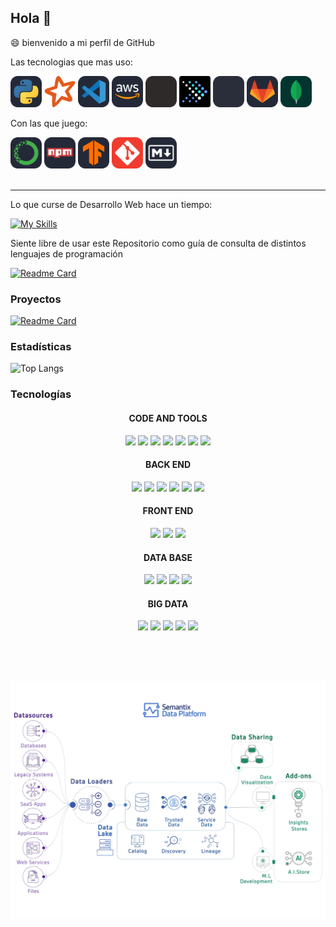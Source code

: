 ## Hola 👋

:smile: bienvenido a mi perfil de GitHub

Las tecnologias que mas uso:

<div> 
<img src="icon/python.svg" width="50">
<img src="icon/spark.svg" width="50">
<img src="icon/vscode.svg" width="50">
<img src="icon/aws.svg" width="50">
<img src="icon/apacheairflow.svg" width="50">
<img src="icon/presto.svg" width="50">
<img src="icon/apachehive.svg" width="50">
<img src="icon/gitlab.svg" width="50">
<img src="icon/MongoDB.svg" width="50">

<br>

Con las que juego:

<img src="icon/anaconda.svg" width="50">
<img src="icon/Npm.svg" width="50">
<img src="icon/TensorFlow.svg" width="50">
<img src="icon/Git.svg" width="50">
<img src="icon/Markdown.svg" width="50">
</div>

<br>

<hr>

Lo que curse de Desarrollo Web hace un tiempo:

[![My Skills](https://skillicons.dev/icons?i=js,html,css,bootstrap,angular,nodejs,php,mysql)](https://skillicons.dev)

Siente libre de usar este Repositorio como guía de consulta de distintos lenguajes de programación

[![Readme Card](https://github-readme-stats.vercel.app/api/pin/?username=gianpieryup&repo=Apuntes&theme=dark)](https://github.com/gianpieryup/Apuntes)



### Proyectos

[![Readme Card](https://github-readme-stats.vercel.app/api/pin/?username=gianpieryup&repo=Hospital&theme=dark)](https://github.com/gianpieryup/Hospital)



### Estadísticas

![Top Langs](https://github-readme-stats.vercel.app/api/top-langs/?username=gianpieryup&layout=compact&theme=dark)



### Tecnologías

 <div align="center">
    <h4>CODE AND TOOLS</h4>
    <img src="https://img.shields.io/badge/-vscode-white?style=for-the-badge&logo=visualstudiocode&logoColor=blue">
    <img src="https://img.shields.io/badge/-Slack-white?style=for-the-badge&logo=slack&logoColor=blue">
    <img src="https://img.shields.io/badge/-notepad++-white?style=for-the-badge&logo=notepadplusplus">
    <img src="https://img.shields.io/badge/-DataGrip-black?style=for-the-badge&logo=datagrip">
    <img src="https://img.shields.io/badge/-atom-white?style=for-the-badge&logo=atom&logoColor=green">
    <img src="https://img.shields.io/badge/-Git-white?style=for-the-badge&logo=git">
    <img src="https://img.shields.io/badge/-Teams-white?style=for-the-badge&logo=microsoftteams&logoColor=blueviolet">

</div>


<div align="center">
    <h4>BACK END</h4>
    <img src="https://img.shields.io/badge/-node-white?style=for-the-badge&logo=nodedotjs">
    <img src="https://img.shields.io/badge/-express-black?style=for-the-badge&logo=express">
    <img src="https://img.shields.io/badge/-npm-white?style=for-the-badge&logo=npm">
    <img src="https://img.shields.io/badge/-python-white?style=for-the-badge&logo=python">
    <img src="https://img.shields.io/badge/-spyder-e61919?style=for-the-badge&logo=spyderide">
    <img src="https://img.shields.io/badge/-php-white?style=for-the-badge&logo=php">
</div>




<div align="center">
    <h4>FRONT END</h4>
    <img src="https://img.shields.io/badge/-HTML5-e34f26?style=for-the-badge&logo=html5&logoColor=white">
    <img src="https://img.shields.io/badge/-CSS3-1572b6?style=for-the-badge&logo=css3&logoColor=white">
    <img src="https://img.shields.io/badge/-JavaScript-323330?style=for-the-badge&logo=javascript&logoColor=f7df1e">
</div>



<div align="center">
    <h4>DATA BASE</h4>
    <img src="https://img.shields.io/badge/-Mysql-1572b6?style=for-the-badge&logo=mysql&logoColor=white">
    <img src="https://img.shields.io/badge/-sqlserver-inactive?style=for-the-badge&logo=microsoftsqlserver">
    <img src="https://img.shields.io/badge/-sqlite-323330?style=for-the-badge&logo=sqlite">
    <img src="https://img.shields.io/badge/-mongodb-white?style=for-the-badge&logo=mongodb">
</div>

<div align="center">
    <h4>BIG DATA</h4>
    <img src="https://img.shields.io/badge/-AWS-orange?style=for-the-badge&logo=amazonaws">
    <img src="https://img.shields.io/badge/-Airflow-white?style=for-the-badge&logo=apacheairflow&logoColor=01A11F">
    <img src="https://img.shields.io/badge/-Hive-white?style=for-the-badge&logo=apachehive">
    <img src="https://img.shields.io/badge/-Oracle-white?style=for-the-badge&logo=oracle&logoColor=green">
    <img src="https://img.shields.io/badge/-Databricks-white?style=for-the-badge&logo=databricks">
</div>

<br><br><br>
<div align="center">
    <img src="smtx-data-platform.gif">
</div>
